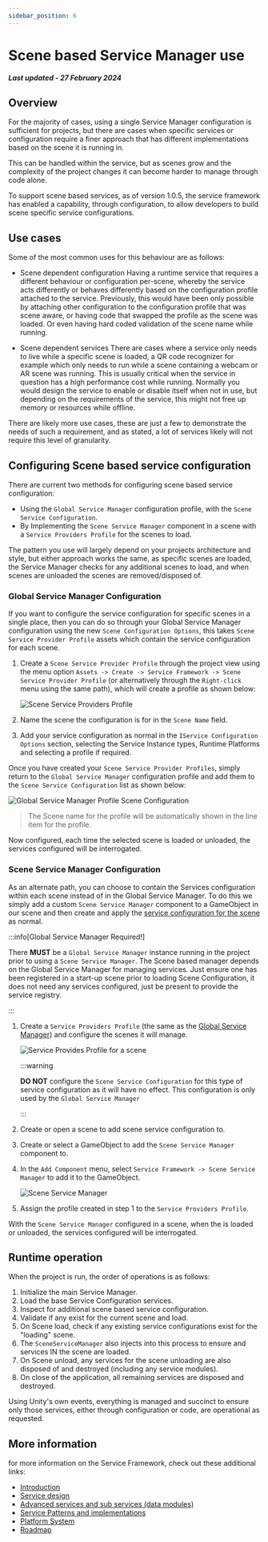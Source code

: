 ```yaml
---
sidebar_position: 6
---
```


# Scene based Service Manager use

***Last updated - 27 February 2024***

## Overview

For the majority of cases, using a single Service Manager configuration is sufficient for projects, but there are cases when specific services or configuration require a finer approach that has different implementations based on the scene it is running in.

This can be handled within the service, but as scenes grow and the complexity of the project changes it can become harder to manage through code alone.

To support scene based services, as of version 1.0.5, the service framework has enabled a capability, through configuration, to allow developers to build scene specific service configurations.

## Use cases

Some of the most common uses for this behaviour are as follows:

* Scene dependent configuration
 Having a runtime service that requires a different behaviour or configuration per-scene, whereby the service acts differently or behaves differently based on the configuration profile attached to the service.
 Previously, this would have been only possible by attaching other configuration to the configuration profile that was scene aware, or having code that swapped the profile as the scene was loaded. Or even having hard coded validation of the scene name while running.

* Scene dependent services
  There are cases where a service only needs to live while a specific scene is loaded, a QR code recognizer for example which only needs to run while a scene containing a webcam or AR scene was running.
  This is usually critical when the service in question has a high performance cost while running.  Normally you would design the service to enable or disable itself when not in use, but depending on the requirements of the service, this might not free up memory or resources while offline.

There are likely more use cases, these are just a few to demonstrate the needs of such a requirement, and as stated, a lot of services likely will not require this level of granularity.

## Configuring Scene based service configuration

There are current two methods for configuring scene based service configuration:

* Using the `Global Service Manager` configuration profile, with the `Scene Service Configuration`.
* By Implementing the `Scene Service Manager` component in a scene with a `Service Providers Profile` for the scenes to load.

The pattern you use will largely depend on your projects architecture and style, but either approach works the same, as specific scenes are loaded, the Service Manager checks for any additional scenes to load, and when scenes are unloaded the scenes are removed/disposed of.

### Global Service Manager Configuration

If you want to configure the service configuration for specific scenes in a single place, then you can do so through your Global Service Manager configuration using the new `Scene Configuration Options`, this takes `Scene Service Provider Profile` assets which contain the service configuration for each scene.

1. Create a `Scene Service Provider Profile` through the project view using the menu option `Assets -> Create -> Service Framework -> Scene Service Provider Profile` (or alternatively through the `Right-click` menu using the same path), which will create a profile as shown below:

    ![Scene Service Providers Profile](./images/06_01_SceneServiceProvidersProfile.png)

2. Name the scene the configuration is for in the `Scene Name` field.
3. Add your service configuration as normal in the `IService Configuration Options` section, selecting the Service Instance types, Runtime Platforms and selecting a profile if required.

Once you have created your `Scene Service Provider Profiles`, simply return to the `Global Service Manager` configuration profile and add them to the `Scene Service Configuration` list as shown below:

![Global Service Manager Profile Scene Configuration](./images/06_02_GlobalServiceManagerProfile_SceneConfiguration.png)

> The Scene name for the profile will be automatically shown in the line item for the profile.

Now configured, each time the selected scene is loaded or unloaded, the services configured will be interrogated.

### Scene Service Manager Configuration

As an alternate path, you can choose to contain the Services configuration within each scene instead of in the Global Service Manager.  To do this we simply add a custom `Scene Service Manager` component to a GameObject in our scene and then create and apply the [service configuration for the scene](./02_getting_started.md#creating-the-root-configuration-for-the-service-manager) as normal.

:::info[Global Service Manager Required!]

There **MUST** be a `Global Service Manager` instance running in the project prior to using a `Scene Service Manager`.  The Scene based manager depends on the Global Service Manager for managing services.
Just ensure one has been registered in a start-up scene prior to loading Scene Configuration, it does not need any services configured, just be present to provide the service registry.

:::

1. Create a `Service Providers Profile` (the same as the [Global Service Manager](./02_getting_started.md#creating-the-root-configuration-for-the-service-manager)) and configure the scenes it will manage.

    ![Service Provides Profile for a scene](./images/06_03_ServiceProvidersProfile_SceneBased.png)

    :::warning

    **DO NOT** configure the `Scene Service Configuration` for this type of service configuration as it will have no effect.  This configuration is only used by the `Global Service Manager`

    :::

2. Create or open a scene to add scene service configuration to.
3. Create or select a GameObject to add the `Scene Service Manager` component to.
4. In the `Add Component` menu, select `Service Framework -> Scene Service Manager` to add it to the GameObject.

    ![Scene Service Manager](./images/06_04_SceneServiceManager.png)

5. Assign the profile created in step 1 to the `Service Providers Profile`.

With the `Scene Service Manager` configured in a scene, when the is loaded or unloaded, the services configured will be interrogated.

## Runtime operation

When the project is run, the order of operations is as follows:

1. Initialize the main Service Manager.
2. Load the base Service Configuration services.
3. Inspect for additional scene based service configuration.
4. Validate if any exist for the current scene and load.
5. On Scene load, check if any existing service configurations exist for the "loading" scene.
6. The `SceneServiceManager` also injects into this process to ensure and services IN the scene are loaded.
7. On Scene unload, any services for the scene unloading are also disposed of and destroyed (including any service modules).
8. On close of the application, all remaining services are disposed and destroyed.

Using Unity's own events, everything is managed and succinct to ensure only those services, either through configuration or code, are operational as requested.

## More information

for more information on the Service Framework, check out these additional links:

* [Introduction](./01_introduction.md)
* [Service design](./03_service_design.md)
* [Advanced services and sub services (data modules)](./04_advanced_services.md)
* [Service Patterns and implementations](./05_service_patterns.md)
* [Platform System](/docs/features/platform_system.md)
* [Roadmap](./07_roadmap.md)
